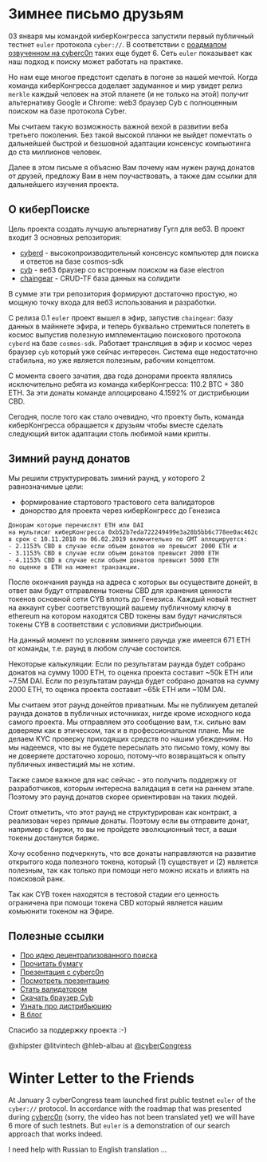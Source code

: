# Зимнее письмо друзьям

03 января мы командой киберКонгресса запустили первый публичный тестнет `euler` протокола `cyber://`. В соответствии с [роадмапом озвученном на cyberc0n](https://www.youtube.com/watch?v=GfG_mn6psRQ&t=11587s) таких еще будет 6. Сеть `euler` показывает как наш подход к поиску может работать на практике.

Но нам еще многое предстоит сделать в погоне за нашей мечтой. Когда команда киберКонгресса доделает задуманное и мир увидет релиз `merkle` каждый человек на этой планете (и не только на этой) получит альтернативу Google и Chrome: web3 браузер Cyb с полноценным поиском на базе протокола Cyber.

Мы считаем такую возможность важной вехой в развитии веба третьего поколения. Без такой высокой планки не выйдет помечтать о дальнейшей быстрой и безшовной адаптации консенсус компьютинга до ста миллионов человек.

Далее в этом письме я объясню Вам почему нам нужен раунд донатов от друзей, предложу Вам в нем поучаствовать, а также дам ссылки для дальнейшего изучения проекта.

## О киберПоиске

Цель проекта создать лучшую альтернативу Гугл для веб3. В проект входит 3 основных репозитория:

- [cyberd](https://github.com/cybercongress/cyberd) - высокопроизводительный консенсус компьютер для поиска и ответов на базе cosmos-sdk
- [cyb](https://github.com/cybercongress/cyb) - веб3 браузер со встроеным поиском на базе electron
- [chaingear](https://github.com/cybercongress/chaingear) - CRUD-TF база данных на солидити

В сумме эти три репозитория формируют достаточно простую, но мощную точку входа для веб3 использования и разработки.

С релиза 0.1 `euler` проект вышел в эфир, запустив  `chaingear`: базу данных в майннете эфира, и теперь буквально стремиться полететь в космос выпустив полезную имплементацию поискового протокола `cyberd` на базе `cosmos-sdk`. Работает трансляция в эфир и космос через браузер `cyb` который уже сейчас интересен. Система еще недостаточно стабильна, но уже является полезным, рабочим концептом.

С момента своего зачатия, два года донорами проекта являлись исключительно ребята из команда киберКонгресса: 110.2 BTC + 380 ETH. За эти донаты команде аллоцировано 4.1592% от дистрибьюции CBD.

Сегодня, после того как стало очевидно, что проекту быть, команда киберКонгресса обращается к друзьям чтобы вместе сделать следующий виток адаптации столь любимой нами крипты.

## Зимний раунд донатов

Мы решили структурировать зимний раунд, у которого 2 равнозначимые цели:
- формирование стартового трастового сета валидаторов
- донорство для проекта через киберКонгресс до Генезиса

```
Донорам которые перечислят ETH или DAI
на мультисиг киберКонгресса 0xb52b7eda722249499e3a28b5bb6c778ee0ac462c
в срок с 10.11.2018 по 06.02.2019 включительно по GMT аллоцируется:
- 2.1153% CBD в случае если объем донатов не превысит 2000 ETH и
- 3.1153% CBD в случае если объем донатов превысит 2000 ETH
- 4.1153% CBD в случае если объем донатов превысит 5000 ETH
по оценке в ETH на момент транзакции.
```
После окончания раунда на адреса с которых вы осуществите донейт, в ответ вам будут отправлены токены CBD для хранения ценности токенов основной сети CYB вплоть до Генезиса. Каждый новый тестнет на аккаунт cyber соответствующий вашему публичному ключу в ethereum на котором находятся CBD токены вам будут начисляться токены CYB в соответствии с условиями дистрибьюции.

На данный момент по условиям зимнего раунда уже имеется 671 ETH от команды, т.е. раунд в любом случае состоится.

Некоторые калькуляции: Если по результатам раунда будет собрано донатов на сумму 1000 ETH, то оценка проекта составит ~50k ETH или ~7.5M DAI. Если по результатам раунда будет собрано донатов на сумму 2000 ETH, то оценка проекта составит ~65k ETH или ~10M DAI.

Мы считаем этот раунд донейтов приватным. Мы не публикуем деталей раунда донатов в публичных источниках, нигде кроме исходного кода самого проекта. Мы отправляем это сообщение вам, т.к. сильно вам доверяем как в этическом, так и в профессиональном плане. Мы не делаем KYC проверку приходящих средств по нашим убеждениям. Но мы надеемся, что вы не будете пересылать это письмо тому, кому вы не доверяете достаточно хорошо, потому-что возвращаться к опыту публичных инвестиций мы не хотим.

Также самое важное для нас сейчас - это получить поддержку от разработчиков, которым интересна валидация в сети на раннем этапе. Поэтому это раунд донатов скорее ориентирован на таких людей.

Стоит отметить, что этот раунд не структурирован как контракт, а реализован через прямые донаты. Поэтому если вы отправите донат, например с биржи, то вы не пройдете эволюционный тест, а ваши токены достанутся бирже.

Хочу особенно подчеркнуть, что все донаты направляются на развитие открытого кода полезного токена, который (1) существует и (2) является полезным, так как только при помощи него можно искать и влиять на поисковой ранк.

Так как CYB токен находятся в тестовой стадии его ценность ограничена при помощи токена CBD который является нашим комьюнити токеном на Эфире.

## Полезные ссылки

- [Про идею децентрализованного поиска](https://steemit.com/web3/@hipster/an-idea-of-decentralized-search-for-web3-ce860d61defe5est)
- [Прочитать бумагу](https://github.com/cybercongress/cyberd/blob/836da74a6f8776092e3fe2a61582b00b9374a8d3/docs/cyberd.md)
- [Презентация с cyberc0n](https://www.youtube.com/watch?v=GfG_mn6psRQ&t=11587s)
- [Посмотреть презентацию](http://ipfs.io/ipfs/QmdvsvrVqdkzx8HnowpXGLi88tXZDsoNrGhGvPvHBQB6sH)
- [Стать валидатором](https://github.com/cybercongress/cyberd/blob/master/docs/run_validator.md)
- [Скачать браузер Cyb](https://cyb.ai/)
- [Узнать про дистрибьюцию](https://github.com/cybercongress/congress/blob/master/blog/drafts/CYB_and_CBD_distribition/distribution.md)
- [В блог](https://steemit.com/@cybercongress)

Спасибо за поддержку проекта :-)

@xhipster @litvintech @hleb-albau at [@cyberCongress](http://cybercongress.ai)

# Winter Letter to the Friends

At January 3 cyberCongress team launched first public testnet `euler` of the `cyber://` protocol. In accordance with the roadmap that was presented during [cyberc0n](https://www.youtube.com/watch?v=GfG_mn6psRQ&t=11587s) (sorry, the video has not been translated yet) we will have 6 more of such testnets. But `euler` is a demonstration of our search approach that works indeed.

I need help with Russian to English translation ...
